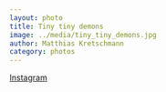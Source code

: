 ```yaml
---
layout: photo
title: Tiny tiny demons
image: ../media/tiny_tiny_demons.jpg
author: Matthias Kretschmann
category: photos
---
```


[Instagram](https://instagram.com/p/16VfLytShp/)